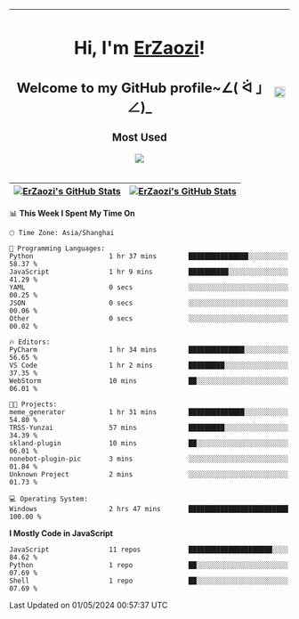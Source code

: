 |<h1>Hi, I'm <a href="https://github.com/erzaozi">ErZaozi</a>! </h1><h2>Welcome to my GitHub profile~∠( ᐛ 」∠)_</h2><p><h3>Most Used</h3><img src="https://skillicons.dev/icons?i=github,vscode,visualstudio,ubuntu,postman,pycharm,webstorm,git,docker"></p>|<img decoding="async" align=center src="https://cdn.jsdelivr.net/gh/erzaozi/erzaozi/image.gif" width="100%">|
| ----- | ----- |

| <a href="https://github.com/erzaozi"><img align="center" src="https://github-readme-stats.vercel.app/api/top-langs/?username=erzaozi&title_color=44cef6&text_color=4b5cc4&icon_color=2bbc8a&bg_color=white&langs_count=4&hide_border=true" alt="ErZaozi's GitHub Stats" /></a> | <a href="https://github.com/erzaozi"><img align="center" src="https://github-readme-stats.vercel.app/api?username=erzaozi&show_icons=true&line_height=27&count_private=true&title_color=44cef6&text_color=4b5cc4&icon_color=2bbc8a&bg_color=white&hide_border=true" alt="ErZaozi's GitHub Stats" /></a> |
| ----- | ----- |
<!--START_SECTION:waka-->
📊 **This Week I Spent My Time On** 

```text
🕑︎ Time Zone: Asia/Shanghai

💬 Programming Languages: 
Python                   1 hr 37 mins        ███████████████░░░░░░░░░░   58.37 % 
JavaScript               1 hr 9 mins         ██████████░░░░░░░░░░░░░░░   41.29 % 
YAML                     0 secs              ░░░░░░░░░░░░░░░░░░░░░░░░░   00.25 % 
JSON                     0 secs              ░░░░░░░░░░░░░░░░░░░░░░░░░   00.06 % 
Other                    0 secs              ░░░░░░░░░░░░░░░░░░░░░░░░░   00.02 % 

🔥 Editors: 
PyCharm                  1 hr 34 mins        ██████████████░░░░░░░░░░░   56.65 % 
VS Code                  1 hr 2 mins         █████████░░░░░░░░░░░░░░░░   37.35 % 
WebStorm                 10 mins             ██░░░░░░░░░░░░░░░░░░░░░░░   06.01 % 

🐱‍💻 Projects: 
meme_generator           1 hr 31 mins        ██████████████░░░░░░░░░░░   54.80 % 
TRSS-Yunzai              57 mins             █████████░░░░░░░░░░░░░░░░   34.39 % 
skland-plugin            10 mins             ██░░░░░░░░░░░░░░░░░░░░░░░   06.01 % 
nonebot-plugin-pic       3 mins              ░░░░░░░░░░░░░░░░░░░░░░░░░   01.84 % 
Unknown Project          2 mins              ░░░░░░░░░░░░░░░░░░░░░░░░░   01.73 % 

💻 Operating System: 
Windows                  2 hrs 47 mins       █████████████████████████   100.00 % 
```

**I Mostly Code in JavaScript** 

```text
JavaScript               11 repos            █████████████████████░░░░   84.62 % 
Python                   1 repo              ██░░░░░░░░░░░░░░░░░░░░░░░   07.69 % 
Shell                    1 repo              ██░░░░░░░░░░░░░░░░░░░░░░░   07.69 % 
```




 Last Updated on 01/05/2024 00:57:37 UTC
<!--END_SECTION:waka-->
